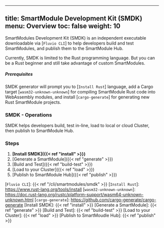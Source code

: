 
---
title: SmartModule Development Kit (SMDK)
menu: Overview
toc: false
weight: 10
---

SmartModules Development Kit (SMDK) is an independent executable downloadable via [`Fluvio CLI`] to help developers build and test SmartModules, and publish them to the SmartModule Hub.

Currently, SMDK is limited to the Rust programming language. But you can be a Rust beginner and still take advantage of custom SmartModules.

##### Prerequisites

SMDK generator will prompt you to [`Install Rust`] language, add a Cargo target [`wasm32-unknown-unknown`] for compiling SmartModule Rust code into WebAssembly modules, and install [`cargo-generate`] for generating new Rust SmartModule projects.

### SMDK - Operations

SMDK helps developers build, test in-line, load to local or cloud Cluster, then publish to SmartModule Hub.

### Steps

1. **[Install SMDK]({{< ref "install" >}})**
2. [Generate a SmartModule]({{< ref "generate" >}})
3. [Build and Test]({{< ref "build-test" >}})
4. [Load to your Cluster]({{< ref "load" >}})
5. [Publish to SmartModule Hub]({{< ref "publish" >}})

[`Fluvio CLI`]: {{< ref "/cli/smartmodules/smdk" >}}
[`Install Rust`]: https://www.rust-lang.org/tools/install
[`wasm32-unknown-unknown`]: https://doc.rust-lang.org/rustc/platform-support/wasm64-unknown-unknown.html
[`cargo-generate`]: https://github.com/cargo-generate/cargo-generate
[Install SMDK]: {{< ref "install" >}}
[Generate a SmartModule]: {{< ref "generate" >}}
[Build and Test]: {{< ref "build-test" >}}
[Load to your Cluster]: {{< ref "load" >}}
[Publish to SmartMoudle Hub]: {{< ref "publish" >}}
